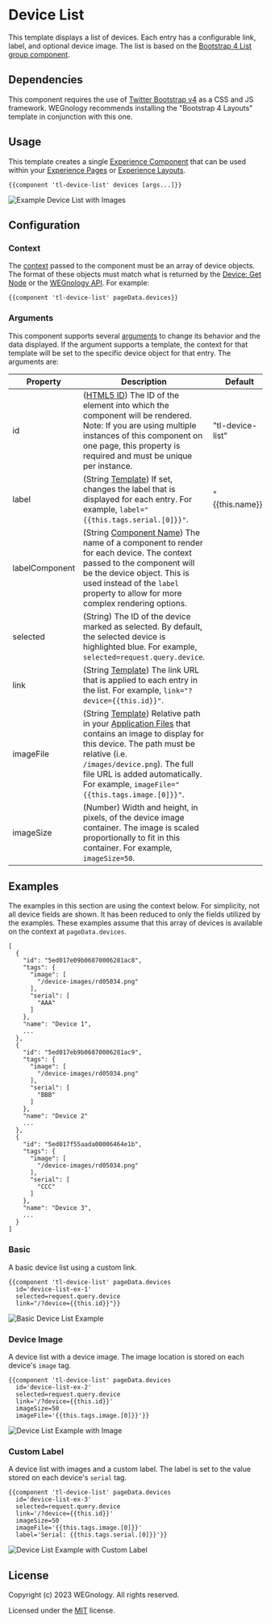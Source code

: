 # Device List
This template displays a list of devices. Each entry has a configurable link, label, and optional device image. The list is based on the [Bootstrap 4 List group component](https://getbootstrap.com/docs/4.0/components/list-group/).

## Dependencies

This component requires the use of [Twitter Bootstrap v4](https://getbootstrap.com) as a CSS and JS framework. WEGnology recommends installing the "Bootstrap 4 Layouts" template in conjunction with this one.

## Usage
This template creates a single [Experience Component](https://docs.app.wnology.io/experiences/views/#components) that can be used within your [Experience Pages](https://docs.app.wnology.io/experiences/views/#pages) or [Experience Layouts](https://docs.app.wnology.io/experiences/views/#layouts).

```
{{component 'tl-device-list' devices [args...]}} 
```

![Example Device List with Images](./screenshot-basic.png)

## Configuration

### Context
The [context](https://docs.app.wnology.io/experiences/views/#passing-custom-context) passed to the component must be an array of device objects. The format of these objects must match what is returned by the [Device: Get Node](https://docs.app.wnology.io/workflows/data/get-device/) or the [WEGnology API](https://docs.app.wnology.io/rest-api/devices/#get). For example:
```
{{component 'tl-device-list' pageData.devices}}
```

### Arguments
This component supports several [arguments](https://docs.app.wnology.io/experiences/views/#passing-custom-arguments) to change its behavior and the data displayed. If the argument supports a template, the context for that template will be set to the specific device object for that entry. The arguments are:

| Property          | Description                                                                                                                                                                                                                                                                          | Default                |
|-------------------|--------------------------------------------------------------------------------------------------------------------------------------------------------------------------------------------------------------------------------------------------------------------------------------|------------------------|
| id                | ([HTML5 ID](https://developer.mozilla.org/en-US/docs/Web/HTML/Global_attributes/id)) The ID of the element into which the component will be rendered. Note: If you are using multiple instances of this component on one page, this property is required and must be unique per instance.    | "tl-device-list"       |
| label             | (String [Template](https://docs.app.wnology.io/workflows/accessing-payload-data/#string-templates)) If set, changes the label that is displayed for each entry. For example, `label="{{this.tags.serial.[0]}}"`.                                                                              | "{{this.name}}"             |
| labelComponent    | (String [Component Name](https://docs.app.wnology.io/experiences/views/#components)) The name of a component to render for each device. The context passed to the component will be the device object. This is used instead of the `label` property to allow for more complex rendering options.|                        |
| selected          | (String) The ID of the device marked as selected. By default, the selected device is highlighted blue. For example, `selected=request.query.device`.                                                                                                                                 |                        |
| link              | (String [Template](https://docs.app.wnology.io/workflows/accessing-payload-data/#string-templates)) The link URL that is applied to each entry in the list. For example, `link="?device={{this.id}}"`.                                                                                        |                        |
| imageFile         | (String [Template](https://docs.app.wnology.io/workflows/accessing-payload-data/#string-templates)) Relative path in your [Application Files](https://docs.app.wnology.io/applications/files/) that contains an image to display for this device. The path must be relative (i.e. `/images/device.png`). The full file URL is added automatically. For example, `imageFile="{{this.tags.image.[0]}}"`.    |                        |
| imageSize         | (Number) Width and height, in pixels, of the device image container. The image is scaled proportionally to fit in this container. For example, `imageSize=50`.                                                                                                                       |                        |

## Examples
The examples in this section are using the context below. For simplicity, not all device fields are shown. It has been reduced to only the fields utilized by the examples. These examples assume that this array of devices is available on the context at `pageData.devices`.

```
[
  {
    "id": "5ed017e09b06870006281ac8",
    "tags": {
      "image": [
        "/device-images/rd05034.png"
      ],
      "serial": [
        "AAA"
      ]
    },
    "name": "Device 1",
    ...
  },
  {
    "id": "5ed017eb9b06870006281ac9",
    "tags": {
      "image": [
        "/device-images/rd05034.png"
      ],
      "serial": [
        "BBB"
      ]
    },
    "name": "Device 2"
    ...
  },
  {
    "id": "5ed017f55aada00006464e1b",
    "tags": {
      "image": [
        "/device-images/rd05034.png"
      ],
      "serial": [
        "CCC"
      ]
    },
    "name": "Device 3",
    ...
  }
]
```

### Basic
A basic device list using a custom link.

```
{{component 'tl-device-list' pageData.devices 
  id='device-list-ex-1'
  selected=request.query.device
  link="/?device={{this.id}}"}}
```

![Basic Device List Example](./screenshot-basic.png)

### Device Image
A device list with a device image. The image location is stored on each device's `image` tag.

```
{{component 'tl-device-list' pageData.devices 
  id='device-list-ex-2'
  selected=request.query.device
  link='/?device={{this.id}}'
  imageSize=50
  imageFile='{{this.tags.image.[0]}}'}}
```

![Device List Example with Image](./screenshot-images.png)

### Custom Label
A device list with images and a custom label. The label is set to the value stored on each device's `serial` tag.

```
{{component 'tl-device-list' pageData.devices 
  id='device-list-ex-3'
  selected=request.query.device
  link='/?device={{this.id}}'
  imageSize=50
  imageFile='{{this.tags.image.[0]}}'
  label='Serial: {{this.tags.serial.[0]}}'}}
```

![Device List Example with Custom Label](./screenshot-custom-label.png)

## License

Copyright (c) 2023 WEGnology. All rights reserved.

Licensed under the [MIT](https://github.com/WEGnology/wegnology-templates/blob/master/LICENSE.txt) license.
